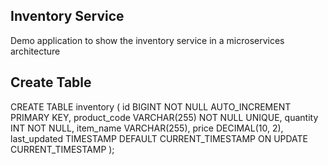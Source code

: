 ## Inventory Service 

Demo application to show the inventory service in a microservices architecture

## Create Table

CREATE TABLE inventory (
    id BIGINT NOT NULL AUTO_INCREMENT PRIMARY KEY,
    product_code VARCHAR(255) NOT NULL UNIQUE,
    quantity INT NOT NULL,
    item_name VARCHAR(255),
    price DECIMAL(10, 2),
    last_updated TIMESTAMP DEFAULT CURRENT_TIMESTAMP ON UPDATE CURRENT_TIMESTAMP
);